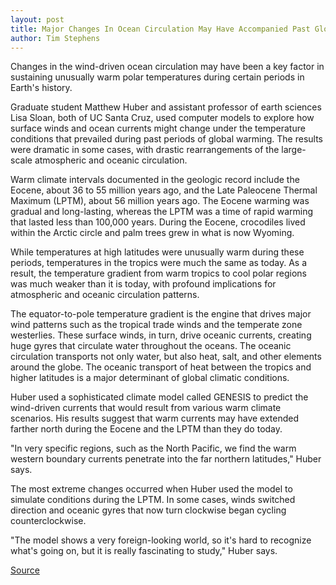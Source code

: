 ```yaml
---
layout: post
title: Major Changes In Ocean Circulation May Have Accompanied Past Global Warming
author: Tim Stephens
---
```


Changes in the wind-driven ocean circulation may have been a key factor in sustaining unusually warm polar temperatures during certain periods in Earth's history.

Graduate student Matthew Huber and assistant professor of earth sciences Lisa Sloan, both of UC Santa Cruz, used computer models to explore how surface winds and ocean currents might change under the temperature conditions that prevailed during past periods of global warming. The results were dramatic in some cases, with drastic rearrangements of the large-scale atmospheric and oceanic circulation.

Warm climate intervals documented in the geologic record include the Eocene, about 36 to 55 million years ago, and the Late Paleocene Thermal Maximum (LPTM), about 56 million years ago. The Eocene warming was gradual and long-lasting, whereas the LPTM was a time of rapid warming that lasted less than 100,000 years. During the Eocene, crocodiles lived within the Arctic circle and palm trees grew in what is now Wyoming.

While temperatures at high latitudes were unusually warm during these periods, temperatures in the tropics were much the same as today. As a result, the temperature gradient from warm tropics to cool polar regions was much weaker than it is today, with profound implications for atmospheric and oceanic circulation patterns.

The equator-to-pole temperature gradient is the engine that drives major wind patterns such as the tropical trade winds and the temperate zone westerlies. These surface winds, in turn, drive oceanic currents, creating huge gyres that circulate water throughout the oceans. The oceanic circulation transports not only water, but also heat, salt, and other elements around the globe. The oceanic transport of heat between the tropics and higher latitudes is a major determinant of global climatic conditions.

Huber used a sophisticated climate model called GENESIS to predict the wind-driven currents that would result from various warm climate scenarios. His results suggest that warm currents may have extended farther north during the Eocene and the LPTM than they do today.

"In very specific regions, such as the North Pacific, we find the warm western boundary currents penetrate into the far northern latitudes," Huber says.

The most extreme changes occurred when Huber used the model to simulate conditions during the LPTM. In some cases, winds switched direction and oceanic gyres that now turn clockwise began cycling counterclockwise.

"The model shows a very foreign-looking world, so it's hard to recognize what's going on, but it is really fascinating to study," Huber says.

[Source](http://www1.ucsc.edu/oncampus/currents/98-99/12-14/ocean.htm "Permalink to American Geophysical Society meeting; 12-14-98")
